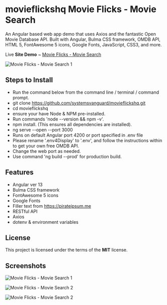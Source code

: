 # movieflickshq Movie Flicks - Movie Search
An Angular based web app demo that uses Axios and the fantastic Open Movie Database API. Built with Angular, Bulma CSS framework, OMDB API, HTML 5, FontAwesome 5 icons, Google Fonts, JavaScript, CSS3, and more.

Live **Site Demo** ~ [Movie Flicks - Movie Search](http://moviequest.ryanhunter.ca/) 

![Movie Flicks - Movie Search 1](http://ryanhunter.ca/images/portfolio/moviequest_01.png)


## Steps to Install 
- Run the command below from the command line / terminal / command prompt.
- git clone https://github.com/systemsvanguard/movieflickshq.git  
- cd movieflickshq
- ensure your have Node & NPM pre-installed. 
- Run commands 'node --version && npm -v'.
- npm install.  (This ensures all dependencies are installed).
- ng serve --open --port 3000
- Runs on default Angular port 4200 or port specified in .env file  
- Please rename '.env4Display' to '.env', and follow the instructions within to get your own free OMDB API.  
- Change the web port as needed.
- Use command 'ng build --prod' for production build.


## Features
- Angular ver 13
- Bulma CSS framework 
- FontAwesome 5 icons
- Google Fonts
- Filler text from https://pirateipsum.me 
- RESTful API 
- Axios
- dotenv & environment variables 


## License
This project is licensed under the terms of the **MIT** license.


## Screenshots 

![Movie Flicks - Movie Search 1](http://ryanhunter.ca/images/portfolio/moviequest_03.png)


![Movie Flicks - Movie Search 2](http://ryanhunter.ca/images/portfolio/moviequest_01.png)


![Movie Flicks - Movie Search 2](http://ryanhunter.ca/images/portfolio/moviequest_02.png)


